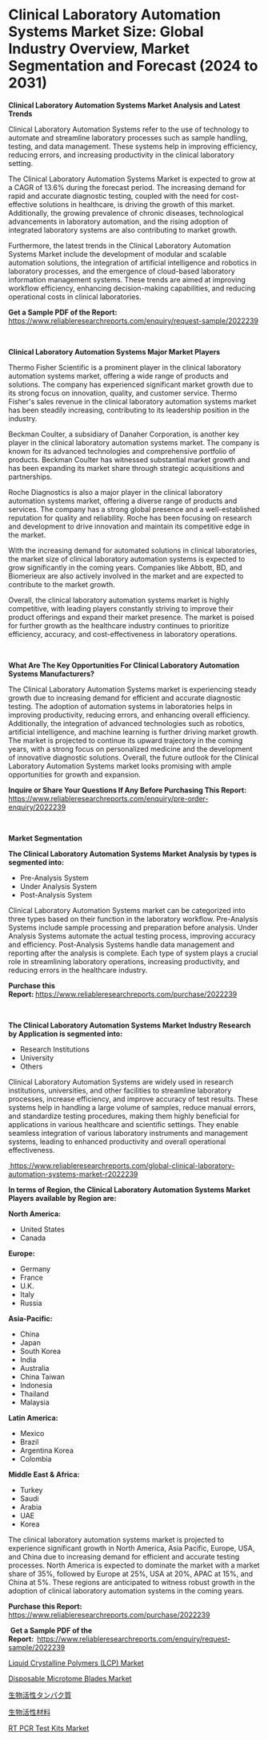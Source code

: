 <p><h1>Clinical Laboratory Automation Systems Market Size: Global Industry Overview, Market Segmentation and Forecast (2024 to 2031)</h1></p><p><strong>Clinical Laboratory Automation Systems Market Analysis and Latest Trends</strong></p>
<p><p>Clinical Laboratory Automation Systems refer to the use of technology to automate and streamline laboratory processes such as sample handling, testing, and data management. These systems help in improving efficiency, reducing errors, and increasing productivity in the clinical laboratory setting.</p><p>The Clinical Laboratory Automation Systems Market is expected to grow at a CAGR of 13.6% during the forecast period. The increasing demand for rapid and accurate diagnostic testing, coupled with the need for cost-effective solutions in healthcare, is driving the growth of this market. Additionally, the growing prevalence of chronic diseases, technological advancements in laboratory automation, and the rising adoption of integrated laboratory systems are also contributing to market growth.</p><p>Furthermore, the latest trends in the Clinical Laboratory Automation Systems Market include the development of modular and scalable automation solutions, the integration of artificial intelligence and robotics in laboratory processes, and the emergence of cloud-based laboratory information management systems. These trends are aimed at improving workflow efficiency, enhancing decision-making capabilities, and reducing operational costs in clinical laboratories.</p></p>
<p><strong>Get a Sample PDF of the Report:&nbsp;</strong> <a href="https://www.reliableresearchreports.com/enquiry/request-sample/2022239">https://www.reliableresearchreports.com/enquiry/request-sample/2022239</a></p>
<p>&nbsp;</p>
<p><strong>Clinical Laboratory Automation Systems Major Market Players</strong></p>
<p><p>Thermo Fisher Scientific is a prominent player in the clinical laboratory automation systems market, offering a wide range of products and solutions. The company has experienced significant market growth due to its strong focus on innovation, quality, and customer service. Thermo Fisher's sales revenue in the clinical laboratory automation systems market has been steadily increasing, contributing to its leadership position in the industry.</p><p>Beckman Coulter, a subsidiary of Danaher Corporation, is another key player in the clinical laboratory automation systems market. The company is known for its advanced technologies and comprehensive portfolio of products. Beckman Coulter has witnessed substantial market growth and has been expanding its market share through strategic acquisitions and partnerships.</p><p>Roche Diagnostics is also a major player in the clinical laboratory automation systems market, offering a diverse range of products and services. The company has a strong global presence and a well-established reputation for quality and reliability. Roche has been focusing on research and development to drive innovation and maintain its competitive edge in the market.</p><p>With the increasing demand for automated solutions in clinical laboratories, the market size of clinical laboratory automation systems is expected to grow significantly in the coming years. Companies like Abbott, BD, and Biomerieux are also actively involved in the market and are expected to contribute to the market growth.</p><p>Overall, the clinical laboratory automation systems market is highly competitive, with leading players constantly striving to improve their product offerings and expand their market presence. The market is poised for further growth as the healthcare industry continues to prioritize efficiency, accuracy, and cost-effectiveness in laboratory operations.</p></p>
<p>&nbsp;</p>
<p><strong>What Are The Key Opportunities For Clinical Laboratory Automation Systems Manufacturers?</strong></p>
<p><p>The Clinical Laboratory Automation Systems market is experiencing steady growth due to increasing demand for efficient and accurate diagnostic testing. The adoption of automation systems in laboratories helps in improving productivity, reducing errors, and enhancing overall efficiency. Additionally, the integration of advanced technologies such as robotics, artificial intelligence, and machine learning is further driving market growth. The market is projected to continue its upward trajectory in the coming years, with a strong focus on personalized medicine and the development of innovative diagnostic solutions. Overall, the future outlook for the Clinical Laboratory Automation Systems market looks promising with ample opportunities for growth and expansion.</p></p>
<p><strong>Inquire or Share Your Questions If Any Before Purchasing This Report:</strong> <a href="https://www.reliableresearchreports.com/enquiry/pre-order-enquiry/2022239">https://www.reliableresearchreports.com/enquiry/pre-order-enquiry/2022239</a></p>
<p>&nbsp;</p>
<p><strong>Market Segmentation</strong></p>
<p><strong>The Clinical Laboratory Automation Systems Market Analysis by types is segmented into:</strong></p>
<p><ul><li>Pre-Analysis System</li><li>Under Analysis System</li><li>Post-Analysis System</li></ul></p>
<p><p>Clinical Laboratory Automation Systems market can be categorized into three types based on their function in the laboratory workflow. Pre-Analysis Systems include sample processing and preparation before analysis. Under Analysis Systems automate the actual testing process, improving accuracy and efficiency. Post-Analysis Systems handle data management and reporting after the analysis is complete. Each type of system plays a crucial role in streamlining laboratory operations, increasing productivity, and reducing errors in the healthcare industry.</p></p>
<p><strong>Purchase this Report:&nbsp;</strong><a href="https://www.reliableresearchreports.com/purchase/2022239">https://www.reliableresearchreports.com/purchase/2022239</a></p>
<p>&nbsp;</p>
<p><strong>The Clinical Laboratory Automation Systems Market Industry Research by Application is segmented into:</strong></p>
<p><ul><li>Research Institutions</li><li>University</li><li>Others</li></ul></p>
<p><p>Clinical Laboratory Automation Systems are widely used in research institutions, universities, and other facilities to streamline laboratory processes, increase efficiency, and improve accuracy of test results. These systems help in handling a large volume of samples, reduce manual errors, and standardize testing procedures, making them highly beneficial for applications in various healthcare and scientific settings. They enable seamless integration of various laboratory instruments and management systems, leading to enhanced productivity and overall operational effectiveness.</p></p>
<p><a href="https://www.reliableresearchreports.com/global-clinical-laboratory-automation-systems-market-r2022239">&nbsp;https://www.reliableresearchreports.com/global-clinical-laboratory-automation-systems-market-r2022239</a></p>
<p><strong>In terms of Region, the Clinical Laboratory Automation Systems Market Players available by Region are:</strong></p>
<p>
    <p> <strong> North America: </strong>
        <ul>
            <li>United States</li>
            <li>Canada</li>
        </ul>
        </p> 
    <p> <strong> Europe: </strong>
        <ul>
            <li>Germany</li>
            <li>France</li>
            <li>U.K.</li>
            <li>Italy</li>
            <li>Russia</li>
        </ul>
        </p> 
    <p> <strong> Asia-Pacific: </strong>
        <ul>
            <li>China</li>
            <li>Japan</li>
            <li>South Korea</li>
            <li>India</li>
            <li>Australia</li>
            <li>China Taiwan</li>
            <li>Indonesia</li>
            <li>Thailand</li>
            <li>Malaysia</li>
        </ul>
        </p> 
    <p> <strong> Latin America: </strong>
        <ul>
            <li>Mexico</li>
            <li>Brazil</li>
            <li>Argentina Korea</li>
            <li>Colombia</li>
        </ul>
        </p> 
    <p> <strong> Middle East & Africa: </strong>
        <ul>
            <li>Turkey</li>
            <li>Saudi</li>
            <li>Arabia</li>
            <li>UAE</li>
            <li>Korea</li>
        </ul>
    </p>
    </p>
<p><p>The clinical laboratory automation systems market is projected to experience significant growth in North America, Asia Pacific, Europe, USA, and China due to increasing demand for efficient and accurate testing processes. North America is expected to dominate the market with a market share of 35%, followed by Europe at 25%, USA at 20%, APAC at 15%, and China at 5%. These regions are anticipated to witness robust growth in the adoption of clinical laboratory automation systems in the coming years.</p></p>
<p><strong>Purchase this Report: </strong><a href="https://www.reliableresearchreports.com/purchase/2022239">https://www.reliableresearchreports.com/purchase/2022239</a></p>
<p>&nbsp;<strong>Get a Sample PDF of the Report:&nbsp;&nbsp;</strong><a href="https://www.reliableresearchreports.com/enquiry/request-sample/2022239">https://www.reliableresearchreports.com/enquiry/request-sample/2022239</a></p>
<p><strong></strong></p>
<p><p><a href="https://issuu.com/reportprime-2/docs/liquid-crystalline-polymers-lcp-market-size-2030.p">Liquid Crystalline Polymers (LCP) Market</a></p><p><a href="https://github.com/lorenzaSchmeler/Market-Research-Report-List-1/blob/main/disposable-microtome-blades-market.md">Disposable Microtome Blades Market</a></p><p><a href="https://github.com/leigh4852023/Market-Research-Report-List-1/blob/main/617535551017.md">生物活性タンパク質</a></p><p><a href="https://github.com/alyle7648/Market-Research-Report-List-1/blob/main/198439951016.md">生物活性材料</a></p><p><a href="https://github.com/ruddyyedelwadw/Market-Research-Report-List-2/blob/main/rt-pcr-test-kits-market.md">RT PCR Test Kits Market</a></p></p>